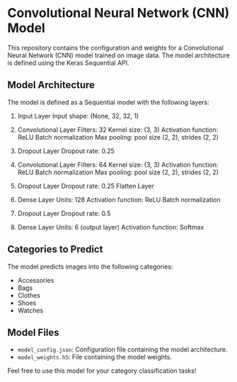 # Convolutional Neural Network (CNN) Model

This repository contains the configuration and weights for a Convolutional Neural Network (CNN) model trained on image data. The model architecture is defined using the Keras Sequential API.

## Model Architecture

The model is defined as a Sequential model with the following layers:

1. Input Layer
Input shape: (None, 32, 32, 1)

2. Convolutional Layer
Filters: 32
Kernel size: (3, 3)
Activation function: ReLU
Batch normalization
Max pooling: pool size (2, 2), strides (2, 2)

3. Dropout Layer
Dropout rate: 0.25

4. Convolutional Layer
Filters: 64
Kernel size: (3, 3)
Activation function: ReLU
Batch normalization
Max pooling: pool size (2, 2), strides (2, 2)

5. Dropout Layer
Dropout rate: 0.25
Flatten Layer

6. Dense Layer
Units: 128
Activation function: ReLU
Batch normalization

7. Dropout Layer
Dropout rate: 0.5

8. Dense Layer
Units: 6 (output layer)
Activation function: Softmax

## Categories to Predict

The model predicts images into the following categories:
- Accessories
- Bags
- Clothes
- Shoes
- Watches


## Model Files

- `model_config.json`: Configuration file containing the model architecture.
- `model_weights.h5`: File containing the model weights.


Feel free to use this model for your category classification tasks!